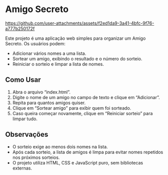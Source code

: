 # Amigo Secreto

https://github.com/user-attachments/assets/f2ed1da9-3a41-4bfc-9f76-a777b250172f

Este projeto é uma aplicação web simples para organizar um Amigo Secreto. Os usuários podem:

- Adicionar vários nomes a uma lista.
- Sortear um amigo, exibindo o resultado e o número do sorteio.
- Reiniciar o sorteio e limpar a lista de nomes.

## Como Usar

1. Abra o arquivo “index.html”.
2. Digite o nome de um amigo no campo de texto e clique em “Adicionar”.
3. Repita para quantos amigos quiser.
4. Clique em “Sortear amigo” para exibir quem foi sorteado.
5. Caso queira começar novamente, clique em “Reiniciar sorteio” para limpar tudo.

## Observações

- O sorteio exige ao menos dois nomes na lista.
- Após cada sorteio, a lista de amigos é limpa para evitar nomes repetidos nos próximos sorteios.
- O projeto utiliza HTML, CSS e JavaScript puro, sem bibliotecas externas.
